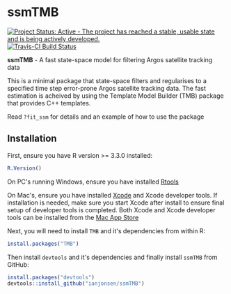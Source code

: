 # ssmTMB

[![Project Status: Active - The project has reached a stable, usable state and is being actively developed.](http://www.repostatus.org/badges/latest/active.svg)](http://www.repostatus.org/#active)
[![Travis-CI Build Status](https://travis-ci.org/ianjonsen/ssmTMB.svg?branch=master)](https://travis-ci.org/ianjonsen/ssmTMB)


**ssmTMB** - A fast state-space model for filtering Argos satellite tracking data

This is a minimal package that state-space filters and regularises to a specified time step error-prone Argos satellite tracking data. The fast estimation is acheived by using the Template Model Builder (TMB) package that provides C++ templates.

Read `?fit_ssm` for details and an example of how to use the package 

## Installation
First, ensure you have R version >= 3.3.0 installed:

```R
R.Version()
```

On PC's running Windows, ensure you have installed [Rtools](https://cran.r-project.org/bin/windows/Rtools/) 

On Mac's, ensure you have installed [Xcode](https://developer.apple.com/xcode/) and Xcode developer tools. If installation is needed, make sure you start Xcode after install to ensure final setup of developer tools is completed. Both Xcode and Xcode developer tools can be installed from the [Mac App Store](https://itunes.apple.com/au/app/xcode/id497799835?mt=12)

Next, you will need to install `TMB` and it's dependencies from within R:
```R
install.packages("TMB")
```

Then install `devtools` and it's dependencies and finally install `ssmTMB` from GitHub:

```R
install.packages("devtools")  
devtools::install_github("ianjonsen/ssmTMB")
```
